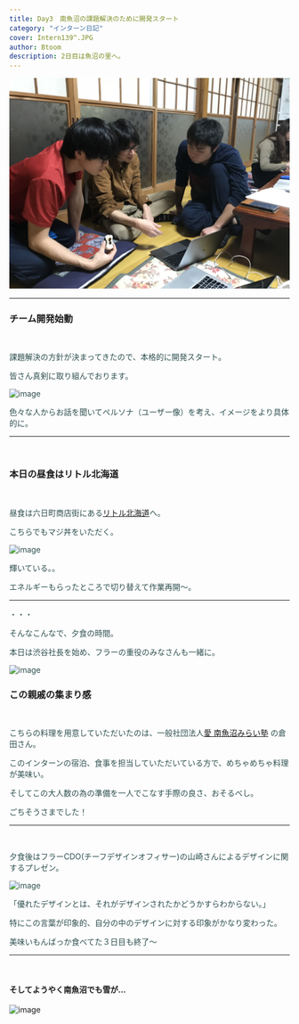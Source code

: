 ```yaml
---
title: Day3　南魚沼の課題解決のために開発スタート
category: "インターン日記"
cover: Intern139^.JPG
author: Btoom
description: 2日目は魚沼の里へ。
---
```


![image](./Intern139.JPG)

---

### チーム開発始動

<br />
<font color="DarkSlateGray">

課題解決の方針が決まってきたので、本格的に開発スタート。
<br />

皆さん真剣に取り組んでおります。
<br />

![image](./Intern109.png)

色々な人からお話を聞いてペルソナ（ユーザー像）を考え、イメージをより具体的に。
<br />

</font>

---
<br />

### 本日の昼食はリトル北海道

<br />

<font color="DarkSlateGray">

昼食は六日町商店街にある[リトル北海道](http://www.sep-i.co.jp/little/)へ。
<br />

こちらでもマジ丼をいただく。

![image](./Intern123.png)

輝いている。。
<br />

エネルギーもらったところで切り替えて作業再開〜。

---

・・・

そんなこんなで、夕食の時間。
<br />

本日は渋谷社長を始め、フラーの重役のみなさんも一緒に。

![image](./Intern21.png)

</font>

### この親戚の集まり感

<br />

<font color="DarkSlateGray">

こちらの料理を用意していただいたのは、一般社団法人[愛 南魚沼みらい塾](https://www.facebook.com/%E4%B8%80%E8%88%AC%E7%A4%BE%E5%9B%A3%E6%B3%95%E4%BA%BA-%E6%84%9B-%E5%8D%97%E9%AD%9A%E6%B2%BC%E3%81%BF%E3%82%89%E3%81%84%E5%A1%BE-1840740029287133/) の倉田さん。

このインターンの宿泊、食事を担当していただいている方で、めちゃめちゃ料理が美味い。
<br />

そしてこの大人数の為の準備を一人でこなす手際の良さ、おそるべし。
<br />

ごちそうさまでした！
<br />

---
<br />

夕食後はフラーCDO(チーフデザインオフィサー)の山崎さんによるデザインに関するプレゼン。  

![image](./Intern22.png)

「優れたデザインとは、それがデザインされたかどうかすらわからない。」

特にこの言葉が印象的、自分の中のデザインに対する印象がかなり変わった。
<br />

美味いもんばっか食べてた３日目も終了〜

</font>

---
<br />

#### そしてようやく南魚沼でも雪が…

![image](./Intern291.JPG)